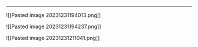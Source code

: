 ***

![[Pasted image 20231231194013.png]]

![[Pasted image 20231231194237.png]]

![[Pasted image 20231231211041.png]]